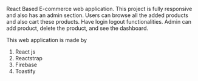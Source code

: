 React Based E-commerce web application. This project is fully responsive and also has an admin section. 
Users can browse all the added products and also cart these products. Have login logout functionalities. Admin can add product, delete the product, and see the dashboard.

This web application is made by 
1. React js
2. Reactstrap
3. Firebase
4. Toastify
